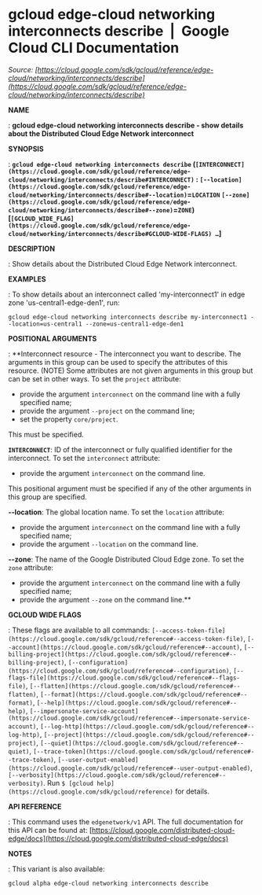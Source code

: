 # gcloud edge-cloud networking interconnects describe  |  Google Cloud CLI Documentation

*Source: [https://cloud.google.com/sdk/gcloud/reference/edge-cloud/networking/interconnects/describe](https://cloud.google.com/sdk/gcloud/reference/edge-cloud/networking/interconnects/describe)*

**NAME**

: **gcloud edge-cloud networking interconnects describe - show details about the Distributed Cloud Edge Network interconnect**

**SYNOPSIS**

: **`gcloud edge-cloud networking interconnects describe` (`[INTERCONNECT](https://cloud.google.com/sdk/gcloud/reference/edge-cloud/networking/interconnects/describe#INTERCONNECT)` : `[--location](https://cloud.google.com/sdk/gcloud/reference/edge-cloud/networking/interconnects/describe#--location)`=`LOCATION` `[--zone](https://cloud.google.com/sdk/gcloud/reference/edge-cloud/networking/interconnects/describe#--zone)`=`ZONE`) [`[GCLOUD_WIDE_FLAG](https://cloud.google.com/sdk/gcloud/reference/edge-cloud/networking/interconnects/describe#GCLOUD-WIDE-FLAGS) …`]**

**DESCRIPTION**

: Show details about the Distributed Cloud Edge Network interconnect.

**EXAMPLES**

: To show details about an interconnect called 'my-interconnect1' in edge zone
'us-central1-edge-den1', run:

```
gcloud edge-cloud networking interconnects describe my-interconnect1 --location=us-central1 --zone=us-central1-edge-den1
```

**POSITIONAL ARGUMENTS**

: **Interconnect resource - The interconnect you want to describe. The arguments in
this group can be used to specify the attributes of this resource. (NOTE) Some
attributes are not given arguments in this group but can be set in other ways.
To set the `project` attribute:

- provide the argument `interconnect` on the command line with a fully
specified name;
- provide the argument `--project` on the command line;
- set the property `core/project`.

This must be specified.

**`INTERCONNECT`**:
ID of the interconnect or fully qualified identifier for the interconnect.
To set the `interconnect` attribute:

- provide the argument `interconnect` on the command line.

This positional argument must be specified if any of the other arguments in this
group are specified.

**--location**:
The global location name.
To set the `location` attribute:

- provide the argument `interconnect` on the command line with a fully
specified name;
- provide the argument `--location` on the command line.

**--zone**:
The name of the Google Distributed Cloud Edge zone.
To set the `zone` attribute:

- provide the argument `interconnect` on the command line with a fully
specified name;
- provide the argument `--zone` on the command line.**

**GCLOUD WIDE FLAGS**

: These flags are available to all commands: `[--access-token-file](https://cloud.google.com/sdk/gcloud/reference#--access-token-file)`,
`[--account](https://cloud.google.com/sdk/gcloud/reference#--account)`, `[--billing-project](https://cloud.google.com/sdk/gcloud/reference#--billing-project)`,
`[--configuration](https://cloud.google.com/sdk/gcloud/reference#--configuration)`,
`[--flags-file](https://cloud.google.com/sdk/gcloud/reference#--flags-file)`,
`[--flatten](https://cloud.google.com/sdk/gcloud/reference#--flatten)`, `[--format](https://cloud.google.com/sdk/gcloud/reference#--format)`, `[--help](https://cloud.google.com/sdk/gcloud/reference#--help)`, `[--impersonate-service-account](https://cloud.google.com/sdk/gcloud/reference#--impersonate-service-account)`,
`[--log-http](https://cloud.google.com/sdk/gcloud/reference#--log-http)`,
`[--project](https://cloud.google.com/sdk/gcloud/reference#--project)`, `[--quiet](https://cloud.google.com/sdk/gcloud/reference#--quiet)`, `[--trace-token](https://cloud.google.com/sdk/gcloud/reference#--trace-token)`, `[--user-output-enabled](https://cloud.google.com/sdk/gcloud/reference#--user-output-enabled)`,
`[--verbosity](https://cloud.google.com/sdk/gcloud/reference#--verbosity)`.
Run `$ [gcloud help](https://cloud.google.com/sdk/gcloud/reference)` for details.

**API REFERENCE**

: This command uses the `edgenetwork/v1` API. The full documentation
for this API can be found at: [https://cloud.google.com/distributed-cloud-edge/docs](https://cloud.google.com/distributed-cloud-edge/docs)

**NOTES**

: This variant is also available:

```
gcloud alpha edge-cloud networking interconnects describe
```